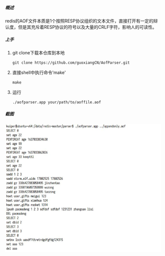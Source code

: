 ##### 概述

redis的AOF文件本质是1个按照RESP协议组织的文本文件，直接打开有一定的辩认度，但是其充斥着RESP协议的符号以及大量的CRLF字符，影响人的可读性。

##### 上手

1. git clone下载本仓库到本地

   ```
   git clone https://github.com/guoxiangCN/AofParser.git
   ```

   

2. 直接shell中执行命令'make'

   ```shell
   make
   ```

   

3. 运行

   ```shell
   ./aofparser.app your/path/to/aoffile.aof
   ```



##### 截图
![image](https://github.com/guoxiangCN/AofParser/blob/main/example.jpg)
